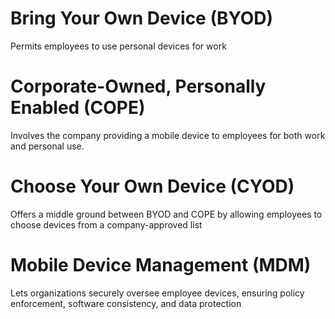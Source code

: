 # Bring Your Own Device (BYOD)

Permits employees to use personal devices for work

# Corporate-Owned, Personally Enabled (COPE)

Involves the company providing a mobile device to employees for both work and personal use.

# Choose Your Own Device (CYOD)

Offers a middle ground between BYOD and COPE by allowing employees to choose devices from a company-approved list

# Mobile Device Management (MDM)

Lets organizations securely oversee employee devices, ensuring policy enforcement, software consistency, and data protection

